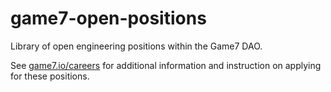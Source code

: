 # game7-open-positions
Library of open engineering positions within the Game7 DAO. 

See [game7.io/careers](https://game7.io/careers) for additional information and instruction on applying for these positions.
